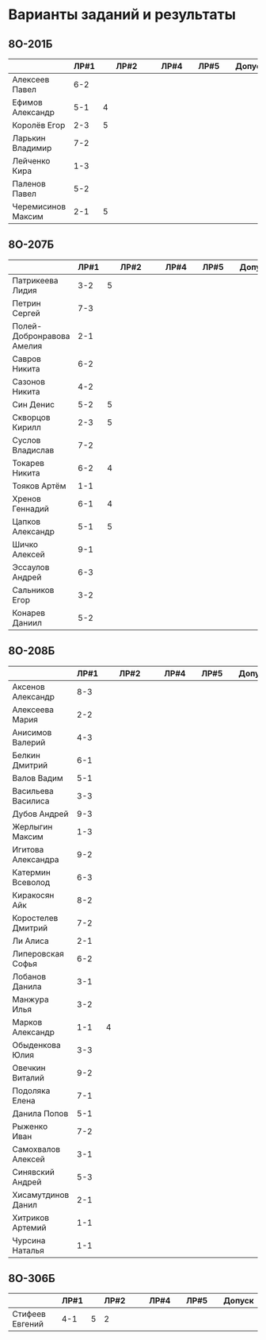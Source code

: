 # Варианты заданий и результаты

## 8О-201Б
|                           | ЛР#1 |   | ЛР#2 |   |   | ЛР#4 |   | ЛР#5 |   |   Допуск   |
|---------------------------|------|---|------|---|---|------|---|------|---|------------|
| Алексеев Павел            | 6-2  |   |      |   |   |      |   |      |   |            |
| Ефимов Александр          | 5-1  | 4 |      |   |   |      |   |      |   |            |
| Королёв Егор              | 2-3  | 5 |      |   |   |      |   |      |   |            |
| Ларькин Владимир          | 7-2  |   |      |   |   |      |   |      |   |            |
| Лейченко Кира             | 1-3  |   |      |   |   |      |   |      |   |            |
| Паленов Павел             | 5-2  |   |      |   |   |      |   |      |   |            |
| Черемисинов Максим        | 2-1  | 5 |      |   |   |      |   |      |   |            |

## 8О-207Б
|                           | ЛР#1 |   | ЛР#2 |   |   | ЛР#4 |   | ЛР#5 |   |   Допуск   |
|---------------------------|------|---|------|---|---|------|---|------|---|------------|
| Патрикеева Лидия          | 3-2  | 5 |      |   |   |      |   |      |   |            |
| Петрин Сергей             | 7-3  |   |      |   |   |      |   |      |   |            |
| Полей-Добронравова Амелия | 2-1  |   |      |   |   |      |   |      |   |            |
| Савров Никита             | 6-2  |   |      |   |   |      |   |      |   |            |
| Сазонов Никита            | 4-2  |   |      |   |   |      |   |      |   |            |
| Син Денис                 | 5-2  | 5 |      |   |   |      |   |      |   |            |
| Скворцов Кирилл           | 2-3  | 5 |      |   |   |      |   |      |   |            |
| Суслов Владислав          | 7-2  |   |      |   |   |      |   |      |   |            |
| Токарев Никита            | 6-2  | 4 |      |   |   |      |   |      |   |            |
| Тояков Артём              | 1-1  |   |      |   |   |      |   |      |   |            |
| Хренов Геннадий           | 6-1  | 4 |      |   |   |      |   |      |   |            |
| Цапков Александр          | 5-1  | 5 |      |   |   |      |   |      |   |            |
| Шичко Алексей             | 9-1  |   |      |   |   |      |   |      |   |            |
| Эссаулов Андрей           | 6-3  |   |      |   |   |      |   |      |   |            |
| Сальников Егор            | 3-2  |   |      |   |   |      |   |      |   |            |
| Конарев Даниил            | 5-2  |   |      |   |   |      |   |      |   |            |

## 8О-208Б
|                           | ЛР#1 |   | ЛР#2 |   |   | ЛР#4 |   | ЛР#5 |   |   Допуск   |
|---------------------------|------|---|------|---|---|------|---|------|---|------------|
| Аксенов Александр         | 8-3  |   |      |   |   |      |   |      |   |            |
| Алексеева Мария           | 2-2  |   |      |   |   |      |   |      |   |            |
| Анисимов Валерий          | 4-3  |   |      |   |   |      |   |      |   |            |
| Белкин Дмитрий            | 6-1  |   |      |   |   |      |   |      |   |            |
| Валов Вадим               | 5-1  |   |      |   |   |      |   |      |   |            |
| Васильева Василиса        | 3-3  |   |      |   |   |      |   |      |   |            |
| Дубов Андрей              | 9-3  |   |      |   |   |      |   |      |   |            |
| Жерлыгин Максим           | 1-3  |   |      |   |   |      |   |      |   |            |
| Игитова Александра        | 9-2  |   |      |   |   |      |   |      |   |            |
| Катермин Всеволод         | 6-3  |   |      |   |   |      |   |      |   |            |
| Киракосян Айк             | 8-2  |   |      |   |   |      |   |      |   |            |
| Коростелев Дмитрий        | 7-2  |   |      |   |   |      |   |      |   |            |
| Ли Алиса                  | 2-1  |   |      |   |   |      |   |      |   |            |
| Липеровская Софья         | 6-2  |   |      |   |   |      |   |      |   |            |
| Лобанов Данила            | 3-1  |   |      |   |   |      |   |      |   |            |
| Манжура Илья              | 3-2  |   |      |   |   |      |   |      |   |            |
| Марков Александр          | 1-1  | 4 |      |   |   |      |   |      |   |            |
| Обыденкова Юлия           | 3-3  |   |      |   |   |      |   |      |   |            |
| Овечкин Виталий           | 9-2  |   |      |   |   |      |   |      |   |            |
| Подоляка Елена            | 7-1  |   |      |   |   |      |   |      |   |            |
| Данила Попов              | 5-1  |   |      |   |   |      |   |      |   |            |
| Рыженко Иван              | 7-2  |   |      |   |   |      |   |      |   |            |
| Самохвалов Алексей        | 3-1  |   |      |   |   |      |   |      |   |            |
| Синявский Андрей          | 5-3  |   |      |   |   |      |   |      |   |            |
| Хисамутдинов Данил        | 2-1  |   |      |   |   |      |   |      |   |            |
| Хитриков Артемий          | 1-1  |   |      |   |   |      |   |      |   |            |
| Чурсина Наталья           | 1-1  |   |      |   |   |      |   |      |   |            |

## 8О-306Б
|                           | ЛР#1 |   | ЛР#2 |   |   | ЛР#4 |   | ЛР#5 |   |   Допуск   |
|---------------------------|------|---|------|---|---|------|---|------|---|------------|
| Стифеев Евгений           | 4-1  | 5 |  2   |   |   |      |   |      |   |            |
